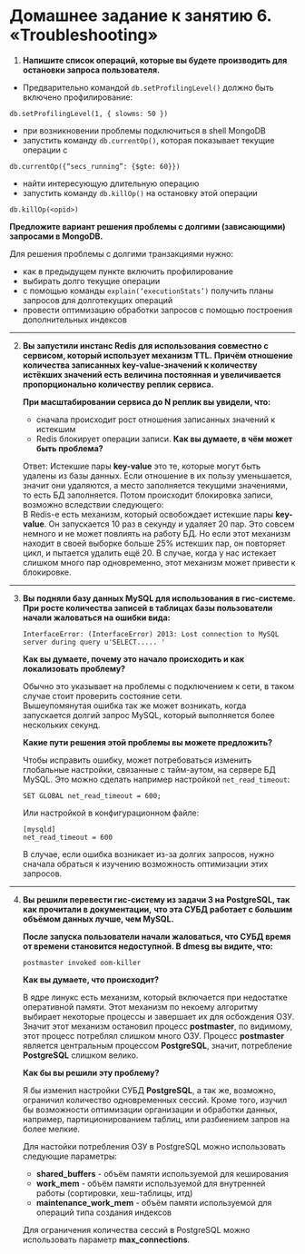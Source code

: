 # Домашнее задание к занятию 6. «Troubleshooting»

1. **Напишите список операций, которые вы будете производить для остановки запроса пользователя.**

  - Предварительно командой `db.setProfilingLevel()` должно быть включено профилирование:
  ```
  db.setProfilingLevel(1, { slowms: 50 })
  ```
  - при возникновении проблемы подключиться в shell MongoDB
  - запустить команду `db.currentOp()`, которая показывает текущие операции с 
  ```
  db.currentOp({“secs_running”: {$gte: 60}}) 
  ```
   - найти интересующую длительную операцию
   - запустить команду `db.killOp()` на остановку этой операции
  ```
  db.killOp(<opid>)
  ```

   **Предложите вариант решения проблемы с долгими (зависающими) запросами в MongoDB.**
   
   Для решения проблемы с долгими транзакциями нужно:
   - как в предыдущем пункте включить профилирование
   - выбирать долго текущие операции
   - с помощью команды `explain(‘executionStats’)` получить планы запросов для долготекущих операций
   - провести оптимизацию обработки запросов с помощью построения дополнительных индексов

---------------------

2. **Вы запустили инстанс Redis для использования совместно с сервисом, который использует механизм TTL.**
   **Причём отношение количества записанных key-value-значений к количеству истёкших значений есть величина постоянная**
   **и увеличивается пропорционально количеству реплик сервиса.**

   **При масштабировании сервиса до N реплик вы увидели, что:**
   - сначала происходит рост отношения записанных значений к истекшим
   - Redis блокирует операции записи.
   **Как вы думаете, в чём может быть проблема?**
        
   Ответ: Истекшие пары **key-value** это те, которые могут быть удалены из базы данных.
   Если отношение в их пользу уменьшается, значит они удаляются, а место заполняется текущими
   значениями, то есть БД заполняется. Потом происходит блокировка записи, возможно
   вследствии следующего:  
   В Redis-е есть механизм, который освобождает истекшие пары **key-value**. Он запускается 10 раз в секунду и
   удаляет 20 пар. Это совсем немного и не может повлиять на работу БД. Но если этот механизм находит в своей выборке больше
   25% истекших пар, он повторяет цикл, и пытается удалить ещё 20. В случае, когда у нас истекает слишком много
   пар одновременно, этот механизм может привести к блокировке.
   
-----------------------------

3. **Вы подняли базу данных MySQL для использования в гис-системе. При росте количества записей в таблицах базы пользователи начали жаловаться на ошибки вида:**
    ```
    InterfaceError: (InterfaceError) 2013: Lost connection to MySQL server during query u'SELECT..... '
    ```
   **Как вы думаете, почему это начало происходить и как локализовать проблему?**
   
   Обычно это указывает на проблемы с подключением к сети, в таком случае стоит проверить состояние сети.  
   Вышеупомянутая ошибка так же может возникать, когда запускается долгий запрос MySQL, который выполняется более нескольких секунд.

   
   **Какие пути решения этой проблемы вы можете предложить?**
   
   Чтобы исправить ошибку, может потребоваться изменить глобальные настройки, связанные с тайм-аутом, на сервере БД MySQL.
   Это можно сделать например настройкой `net_read_timeout`:
   ```
   SET GLOBAL net_read_timeout = 600;
   ```
   Или настройкой в конфигурационном файле:
   ```
   [mysqld]
   net_read_timeout = 600
   ```
   В случае, если ошибка возникает из-за долгих запросов, нужно сначала обраться к изучению возможность оптимизации этих запросов.
------------------------
4. **Вы решили перевести гис-систему из задачи 3 на PostgreSQL, так как прочитали в документации,**
   **что эта СУБД работает с большим объёмом данных лучше, чем MySQL.**

   **После запуска пользователи начали жаловаться, что СУБД время от времени становится недоступной. В dmesg вы видите, что:**

   `postmaster invoked oom-killer`

   **Как вы думаете, что происходит?**
   
   В ядре линукс есть механизм, который включается при недостатке оперативной памяти. Этот механизм по некоему алгоритму
   выбирает некоторые процессы и завершает их для осбождения ОЗУ. Значит этот механизм остановил процесс **postmaster**,
   по видимому, этот процесс потреблял слишком много ОЗУ. Процесс **postmaster** является центральным процессом **PostgreSQL**,
   значит, потребление **PostgreSQL** слишком велико. 

   **Как бы вы решили эту проблему?**
   
   Я бы изменил настройки СУБД **PostgreSQL**, а так же, возможно, ограничил количество одновременных сессий.
   Кроме того, изучил бы возможности оптимизации организации и обработки данных, например, партиционированием таблиц,
   или разбиением запров на более мелкие.  
   
   Для настойки потребления ОЗУ в PostgreSQL можно использовать следующие параметры:
   - **shared_buffers** - объём памяти используемой для кеширования
   - **work_mem** - объём памяти используемой для внутренней работы (сортировки, хеш-таблицы, итд)
   - **maintenance_work_mem** - объём памяти используемой для операций типа создания индексов
   
   Для ограничения количества сессий в PostgreSQL можно использовать параметр **max_connections**.
   
